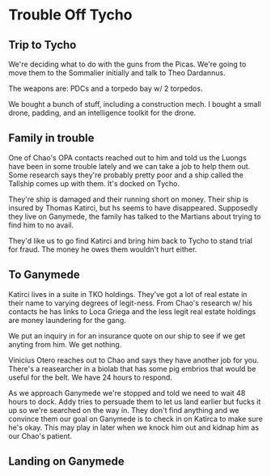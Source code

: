 # Trouble Off Tycho

## Trip to Tycho

We're deciding what to do with the guns from the Picas. We're going to move them to the Sommalier initially and talk to Theo Dardannus.

The weapons are: PDCs and a torpedo bay w/ 2 torpedos.

We bought a bunch of stuff, including a construction mech. I bought a small drone, padding, and an intelligence toolkit for the drone.

## Family in trouble

One of Chao's OPA contacts reached out to him and told us the Luongs have been in some trouble lately and we can take a job to help them out. Some research says they're probably pretty poor and a ship called the Tallship comes up with them. It's docked on Tycho.

They're ship is damaged and their running short on money. Their ship is insured by Thomas Katirci, but hs seems to have disappeared. Supposedly they live on Ganymede, the family has talked to the Martians about trying to find him to no avail.

They'd like us to go find Katirci and bring him back to Tycho to stand trial for fraud. The money he owes them wouldn't hurt either.

## To Ganymede

Katirci lives in a suite in TKO holdings. They've got a lot of real estate in their name to varying degrees of legit-ness. From Chao's research w/ his contacts he has links to Loca Griega and the less legit real estate holdings are money laundering for the gang.

We put an inquiry in for an insurance quote on our ship to see if we get anyting from him. We get nothing.

Vinicius Otero reaches out to Chao and says they have another job for you. There's a reasearcher in a biolab that has some pig embrios that would be useful for the belt. We have 24 hours to respond.

As we approach Ganymede we're stopped and told we need to wait 48 hours to dock. Addy tries to persuade them to let us land earlier but fucks it up so we're searched on the way in. They don't find anything and we convince them our goal on Ganymede is to check in on Katirca to make sure he's okay. This may play in later when we knock him out and kidnap him as our Chao's patient.

## Landing on Ganymede

